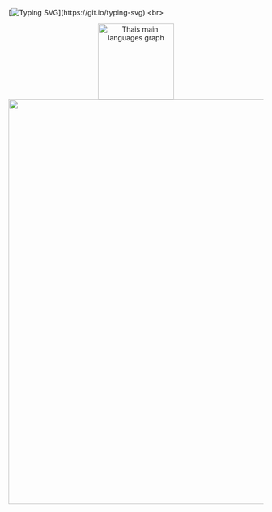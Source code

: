 [![Typing SVG](https://readme-typing-svg.herokuapp.com?font=Fira+Code&pause=1000&color=52178F&center=true&vCenter=true&width=435&lines=Hello+World!;My+name+is+Tha%C3%ADs%2C;Welcome+to+my+Github!)](https://git.io/typing-svg)
<br> 
<div align="center">
  <div>
    <img src="https://github-readme-stats.vercel.app/api/top-langs?username=iamthais&locale=en&hide_title=false&layout=compact&card_width=450&langs_count=6&theme=dracula&hide_border=true&border_radius=25" height="150" alt="Thais main languages graph"  />
    <img width="800" src="http://github-profile-summary-cards.vercel.app/api/cards/profile-details?username=iamthais&theme=dracula">
  </div>
</div>

